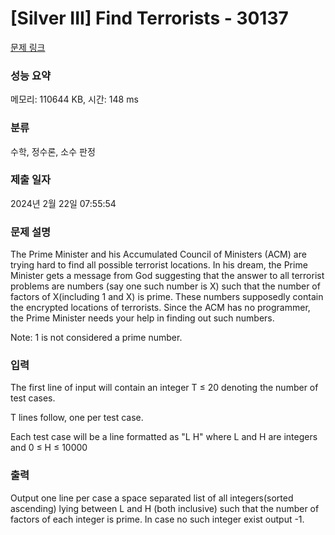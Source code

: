# [Silver III] Find Terrorists - 30137 

[문제 링크](https://www.acmicpc.net/problem/30137) 

### 성능 요약

메모리: 110644 KB, 시간: 148 ms

### 분류

수학, 정수론, 소수 판정

### 제출 일자

2024년 2월 22일 07:55:54

### 문제 설명

<p>The Prime Minister and his Accumulated Council of Ministers (ACM) are trying hard to find all possible terrorist locations. In his dream, the Prime Minister gets a message from God suggesting that the answer to all terrorist problems are numbers (say one such number is X) such that the number of factors of X(including 1 and X) is prime. These numbers supposedly contain the encrypted locations of terrorists. Since the ACM has no programmer, the Prime Minister needs your help in finding out such numbers.</p>

<p>Note: 1 is not considered a prime number.</p>

### 입력 

 <p>The first line of input will contain an integer T ≤ 20 denoting the number of test cases.</p>

<p>T lines follow, one per test case. </p>

<p>Each test case will be a line formatted as "L H" where L and H are integers and 0 ≤ H ≤ 10000 </p>

### 출력 

 <p>Output one line per case a space separated list of all integers(sorted ascending) lying between L and H (both inclusive) such that the number of factors of each integer is prime. In case no such integer exist output -1. </p>

